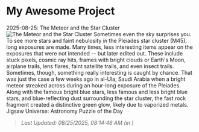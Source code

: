 # My Awesome Project

<!-- APOD Start -->
2025-08-25: The Meteor and the Star Cluster
![The Meteor and the Star Cluster](https://apod.nasa.gov/apod/image/2508/MeteorPleiades_Alqasimi_960.jpg)
Sometimes even the sky surprises you.  To see more stars and faint nebulosity in the Pleiades star cluster (M45), long exposures are made.  Many times, less interesting items appear on the exposures that were not intended -- but later edited out. These include stuck pixels, cosmic ray hits, frames with bright clouds or Earth's Moon, airplane trails, lens flares, faint satellite trails, and even insect trails.  Sometimes, though, something really interesting is caught by chance. That was just the case a few weeks ago in al-Ula, Saudi Arabia when a bright meteor streaked across during an hour-long exposure of the Pleiades. Along with the famous bright blue stars, less famous and less bright blue stars, and blue-reflecting dust surrounding the star cluster, the fast rock fragment created a distinctive green glow, likely due to vaporized metals.    Jigsaw Universe: Astronomy Puzzle of the Day
> _Last Updated: 08/25/2025, 08:14:46 AM (in )_
<!-- APOD End -->
